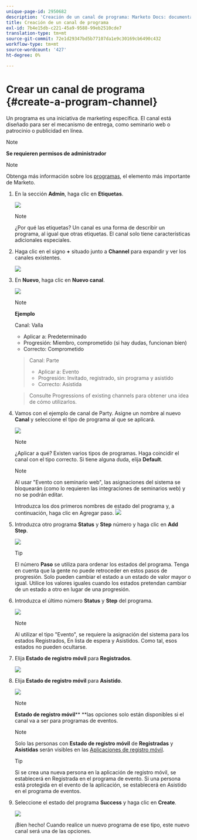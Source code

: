 ```yaml
---
unique-page-id: 2950682
description: 'Creación de un canal de programa: Marketo Docs: documentación del producto'
title: Creación de un canal de programa
exl-id: 7b4e15db-c221-45a9-9588-99eb2510cde7
translation-type: tm+mt
source-git-commit: 72e1d29347bd5b77107da1e9c30169cb6490c432
workflow-type: tm+mt
source-wordcount: '427'
ht-degree: 0%

---
```


# Crear un canal de programa {#create-a-program-channel}

Un programa es una iniciativa de marketing específica. El canal está diseñado para ser el mecanismo de entrega, como seminario web o patrocinio o publicidad en línea.

>[!NOTE]
>
>**Se requieren permisos de administrador**

>[!NOTE]
>
>Obtenga más información sobre los [programas](/help/marketo/product-docs/core-marketo-concepts/programs/creating-programs/understanding-programs.md), el elemento más importante de Marketo.

1. En la sección **Admin**, haga clic en **Etiquetas**.

   ![](assets/image2014-9-24-12-3a57-3a27.png)

   >[!NOTE]
   >
   >¿Por qué las etiquetas? Un canal es una forma de describir un programa, al igual que otras etiquetas. El canal solo tiene características adicionales especiales.

1. Haga clic en el signo **+** situado junto a **Channel** para expandir y ver los canales existentes.

   ![](assets/image2014-9-24-12-3a58-3a33.png)

1. En **Nuevo**, haga clic en **Nuevo canal**.

   ![](assets/image2014-9-24-12-3a58-3a53.png)

   >[!NOTE]
   >
   >**Ejemplo**
   >
   >Canal: Valla
   >
   >* Aplicar a: Predeterminado
   >* Progresión: Miembro, comprometido (si hay dudas, funcionan bien)
   >* Correcto: Comprometido

   >
   >Canal: Parte
   >
   >* Aplicar a: Evento
   >* Progresión: Invitado, registrado, sin programa y asistido
   >* Correcto: Asistida

   >
   >Consulte Progressions of existing channels para obtener una idea de cómo utilizarlos.

1. Vamos con el ejemplo de canal de Party. Asigne un nombre al nuevo **Canal** y seleccione el tipo de programa al que se aplicará.

   ![](assets/image2014-9-24-13-3a0-3a17.png)

   >[!NOTE]
   >
   >¿Aplicar a qué? Existen varios tipos de programas. Haga coincidir el canal con el tipo correcto. Si tiene alguna duda, elija **Default**.

   >[!NOTE]
   >
   >Al usar &quot;Evento con seminario web&quot;, las asignaciones del sistema se bloquearán (como lo requieren las integraciones de seminarios web) y no se podrán editar.

   Introduzca los dos primeros nombres de estado del programa y, a continuación, haga clic en Agregar paso.
   ![](assets/image2014-9-24-15-3a37-3a0.png)

1. Introduzca otro programa **Status** y **Step** número y haga clic en **Add Step**.

   ![](assets/image2014-9-24-15-3a37-3a30.png)

   >[!TIP]
   >
   >El número **Paso** se utiliza para ordenar los estados del programa. Tenga en cuenta que la gente no puede retroceder en estos pasos de progresión. Solo pueden cambiar el estado a un estado de valor mayor o igual. Utilice los valores iguales cuando los estados pretendan cambiar de un estado a otro en lugar de una progresión.

1. Introduzca el último número **Status** y **Step** del programa.

   ![](assets/image2014-9-24-15-3a39-3a15.png)

   >[!NOTE]
   >
   >Al utilizar el tipo &quot;Evento&quot;, se requiere la asignación del sistema para los estados Registrados, En lista de espera y Asistidos. Como tal, esos estados no pueden ocultarse.

1. Elija **Estado de registro móvil** para **Registrados**.

   ![](assets/image2014-9-24-15-3a39-3a43.png)

1. Elija **Estado de registro móvil** para **Asistido**.

   ![](assets/image2014-9-24-15-3a40-3a21.png)

   >[!NOTE]
   >
   >**Estado de registro móvil**** **las opciones solo están disponibles si el canal va a ser para programas de eventos.

   >[!NOTE]
   >
   >Solo las personas con **Estado de registro móvil** de **Registradas** y **Asistidas** serán visibles en las [Aplicaciones de registro móvil](/help/marketo/product-docs/core-marketo-concepts/mobile-apps/event-check-in/event-check-in-overview.md).

   >[!TIP]
   >
   >Si se crea una nueva persona en la aplicación de registro móvil, se establecerá en Registrada en el programa de evento. Si una persona está protegida en el evento de la aplicación, se establecerá en Asistido en el programa de eventos.

1. Seleccione el estado del programa **Success** y haga clic en **Create**.

   ![](assets/image2014-9-24-15-3a42-3a54.png)

   ¡Bien hecho! Cuando realice un nuevo programa de ese tipo, este nuevo canal será una de las opciones.
